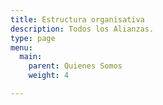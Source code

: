 ```yaml
---
title: Estructura organisativa
description: Todos los Alianzas.
type: page
menu:
  main:
    parent: Quienes Somos
    weight: 4

---
```

